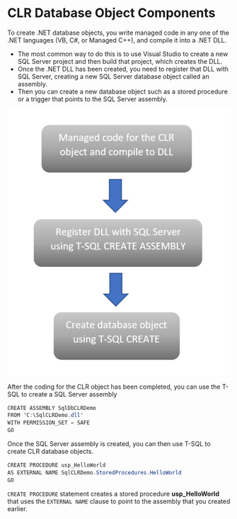 # CLR Database Object Components

To create .NET database objects, you write managed code in any one of the .NET languages (VB, C#, or Managed C++), and compile it into a .NET DLL. 

 - The most common way to do this is to use Visual Studio to create a new SQL Server project and then build that project, which creates the DLL. 
 - Once the .NET DLL has been created, you need to register that DLL with SQL Server, creating a new SQL Server database object called an assembly.  
 - Then you can create a new database object such as a stored procedure or a trigger that points to the SQL Server assembly.

<img src="https://raw.githubusercontent.com/zzzprojects/sqlclr-tutorial/master/docs/images/clr-database-object-components.png">

After the coding for the CLR object has been completed, you can use the T-SQL to create a SQL Server assembly

```csharp
CREATE ASSEMBLY SqlDbCLRDemo 
FROM 'C:\SqlCLRDemo.dll' 
WITH PERMISSION_SET = SAFE
GO
```

Once the SQL Server assembly is created, you can then use T-SQL to create CLR database objects.

```csharp
CREATE PROCEDURE usp_HelloWorld
AS EXTERNAL NAME SqlCLRDemo.StoredProcedures.HelloWorld
GO
```

`CREATE PROCEDURE` statement creates a stored procedure **usp_HelloWorld** that uses the `EXTERNAL NAME` clause to point to the assembly that you created earlier.
